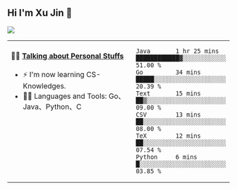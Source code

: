 
## Hi I'm Xu Jin 👋
![](https://komarev.com/ghpvc/?username=jiayouxujin&color=brightgreen&label=PROFILE+VIEWS)



<table align="center">
<tr>
<td valign="top" width="60%">

#### 🏋️‍♀️ <a href="https://github.com/jiayouxujin" target="_blank">Talking about Personal Stuffs</a>
<!-- recent_releases starts -->

- ⚡  I'm now learning CS-Knowledges.  
- 🏊‍♂️ Languages and Tools: Go、Java、Python、C
<!-- recent_releases ends -->
</td>
<td>
 
<!--START_SECTION:waka-->

```text
Java       1 hr 25 mins    ████████████▓░░░░░░░░░░░░   51.00 %
Go         34 mins         █████░░░░░░░░░░░░░░░░░░░░   20.39 %
Text       15 mins         ██▒░░░░░░░░░░░░░░░░░░░░░░   09.00 %
CSV        13 mins         ██░░░░░░░░░░░░░░░░░░░░░░░   08.00 %
TeX        12 mins         ██░░░░░░░░░░░░░░░░░░░░░░░   07.54 %
Python     6 mins          █░░░░░░░░░░░░░░░░░░░░░░░░   03.85 %
```

<!--END_SECTION:waka-->
 
</td>
</tr>
</table>





